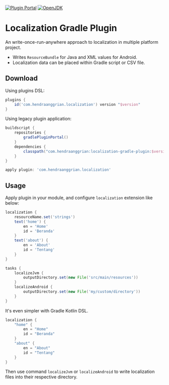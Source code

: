 [![Plugin Portal](https://img.shields.io/maven-metadata/v?label=plugin-portal&metadataUrl=https%3A%2F%2Fplugins.gradle.org%2Fm2%2Fcom%2Fhendraanggrian%2Flocalization%2Fcom.hendraanggrian.localization.gradle.plugin%2Fmaven-metadata.xml)](https://plugins.gradle.org/plugin/com.hendraanggrian.localization/)
[![OpenJDK](https://img.shields.io/badge/jdk-1.8+-informational)](https://openjdk.java.net/projects/jdk8/)

# Localization Gradle Plugin

An write-once-run-anywhere approach to localization in multiple platform project.

- Writes `ResourceBundle` for Java and XML values for Android.
- Localization data can be placed within Gradle script or CSV file.

## Download

Using plugins DSL:

```gradle
plugins {
    id('com.hendraanggrian.localization') version "$version"
}
```

Using legacy plugin application:

```gradle
buildscript {
    repositories {
        gradlePluginPortal()
    }
    dependencies {
        classpath("com.hendraanggrian:localization-gradle-plugin:$version")
    }
}

apply plugin: 'com.hendraanggrian.localization'
```

## Usage

Apply plugin in your module, and configure `localization` extension like below:

```gradle
localization {
    resourceName.set('strings')
    text('home') {
        en = 'Home'
        id = 'Beranda'
    }
    text('about') {
        en = 'About'
        id = 'Tentang'
    }
}

tasks {
    localizeJvm {
        outputDirectory.set(new File('src/main/resources'))
    }
    localizeAndroid {
        outputDirectory.set(new File('my/custom/directory'))
    }
}
```

It's even simpler with Gradle Kotlin DSL.

```kotlin
localization {
    "home" {
        en = "Home"
        id = "Beranda"
    }
    "about" {
        en = "About"
        id = "Tentang"
    }
}
```

Then use command `localizeJvm` or `localizeAndroid` to write localization files into their respective directory.
